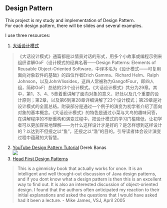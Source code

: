 ## Design Pattern

This project is my study and implementation of Design Pattern.  
For each design pattern, there will be slides and several examples.

I use three resources:

1. [大话设计模式](http://www.amazon.cn/%E5%A4%A7%E8%AF%9D%E8%AE%BE%E8%AE%A1%E6%A8%A1%E5%BC%8F-%E7%A8%8B%E6%9D%B0/dp/B0011FHN5S)  
>《大话设计模式》通篇都是以情景对话的形式，用多个小故事或编程示例来组织讲解GoF（设计模式的经典名著——Design Patterns: Elements of Reusable Object-Oriented Software，中译本名为《设计模式——可复用面向对象软件的基础》的四位作者Erich Gamma、Richard Helm、Ralph Johnson，以及JohnVlissides，这四人常被称为GangofFour，即四人组，简称GoF）总结的23个设计模式。《大话设计模式》共分为29章。其中，第1、3、4、5章着重讲解了面向对象的意义、好处以及几个重要的设计原则；第2章，以及第6到第28章详细讲解了23个设计模式；第29章是对设计模式的全面总结。附录部分是通过一个例子的演变为初学者介绍了面向对象的基本概念。《大话设计模式》的特色是通过小菜与大鸟的趣味问答，在讲解程序的不断重构和演变过程中，把设计模式的学习门槛降低，让初学者可以更加容易地理解——为什么这样设计才是好的？是怎样想到这样设计的？以达到不但授之以“鱼”，还授之以“渔”的目的。引导读者体会设计演变过程中蕴藏的大智慧。

2. [YouTube Design Pattern Tutorial](https://www.youtube.com/watch?v=vNHpsC5ng_E&list=PLF206E906175C7E07) Derek Banas  
[<img src="http://www.newthinktank.com/wp-content/uploads/2012/08/Design-Patterns.png">](http://www.newthinktank.com/2012/08/design-patterns-video-tutorial/)
3. [Head First Design Patterns](http://www.amazon.com/dp/0596007124//ref=cm_sw_su_dp?tag=nethta-20)  
>This is a gimmicky book that actually works for once. It is an intelligent and well thought-out discussion of Java design patterns, and if you dont know what a design pattern is then this is an excellent way to find out. It is also an interested discussion of object-oriented design. I found that the authors often anticipated my reaction to their initial explanations and asked the questions that I would have asked had it been a lecture. - Mike James, VSJ, April 2005



